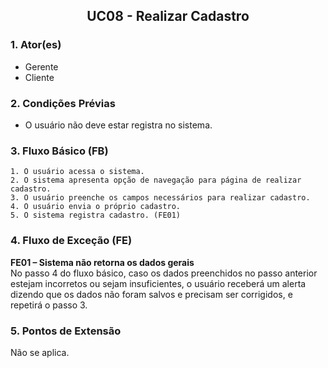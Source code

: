 ## <center> UC08 - Realizar Cadastro

### 1. Ator(es)

- Gerente
- Cliente


### 2. Condições Prévias

- O usuário não deve estar registra no sistema.


### 3. Fluxo Básico (FB)

    1. O usuário acessa o sistema.
    2. O sistema apresenta opção de navegação para página de realizar cadastro.
    3. O usuário preenche os campos necessários para realizar cadastro. 
    4. O usuário envia o próprio cadastro.
    5. O sistema registra cadastro. (FE01)

### 4. Fluxo de Exceção (FE)

**FE01 – Sistema não retorna os dados gerais**
<br>
No passo 4 do fluxo básico, caso os dados preenchidos no passo anterior estejam incorretos ou sejam insuficientes, o usuário receberá um alerta dizendo que os dados não foram salvos e precisam ser corrigidos, e repetirá o passo 3.

### 5. Pontos de Extensão

Não se aplica.




